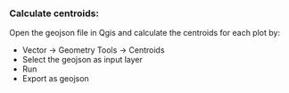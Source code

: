 ### Calculate centroids:

Open the geojson file in Qgis and calculate the centroids for each plot by:
- Vector -> Geometry Tools -> Centroids
- Select the geojson as input layer
- Run
- Export as geojson
